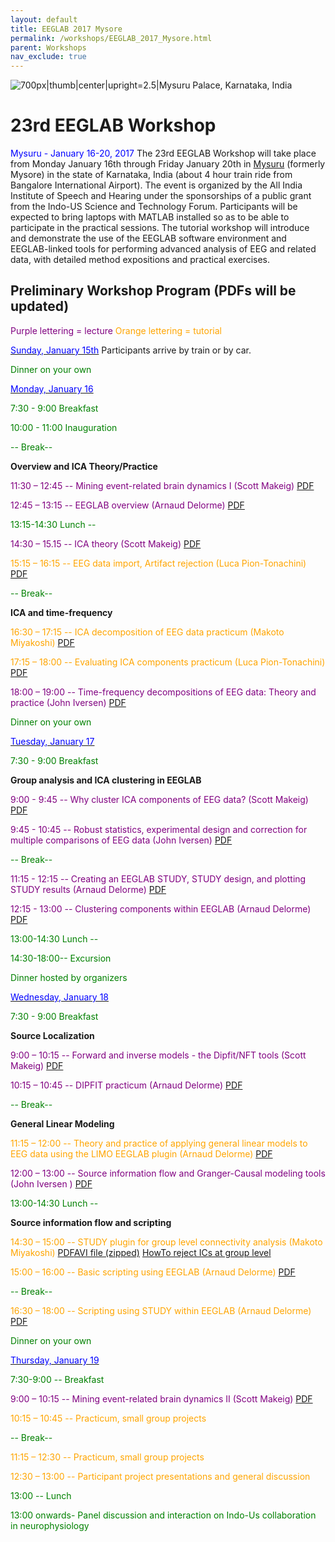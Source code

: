 ```yaml
---
layout: default
title: EEGLAB 2017 Mysore
permalink: /workshops/EEGLAB_2017_Mysore.html
parent: Workshops
nav_exclude: true
---
```


![700px\|thumb\|center\|upright=2.5\|[Mysuru Palace, Karnataka,
India](https://en.wikipedia.org/wiki/Mysore_Palace)](/assets/images/Mysore.jpg)

23rd EEGLAB Workshop
====================

<span style="color: blue">Mysuru - January 16-20, 2017</span>
The 23rd EEGLAB Workshop will take place from Monday January 16th
through Friday January 20th in
[Mysuru](https://en.wikipedia.org/wiki/Mysore) (formerly Mysore) in the
state of Karnataka, India (about 4 hour train ride from Bangalore
International Airport). The event is organized by the All India
Institute of Speech and Hearing under the sponsorships of a public grant
from the Indo-US Science and Technology Forum. Participants will be
expected to bring laptops with MATLAB installed so as to be able to
participate in the practical sessions. The tutorial workshop will
introduce and demonstrate the use of the EEGLAB software environment and
EEGLAB-linked tools for performing advanced analysis of EEG and related
data, with detailed method expositions and practical exercises.


Preliminary Workshop Program (PDFs will be updated)
---------------------------------------------------

<span style="color: purple">Purple lettering = lecture</span>
<span style="color: orange">Orange lettering = tutorial</span>

<u><span style="color: blue">Sunday, January 15th</span></u> Participants arrive by train or by car.


<span style="color: green">Dinner on your own</span>

<u><span style="color: blue">Monday, January 16</span></u>


<span style="color: green">7:30 - 9:00 Breakfast</span>

<span style="color: green">10:00 - 11:00 Inauguration</span>



<span style="color: green">-- Break--</span>

<!-- -->


**Overview and ICA Theory/Practice**


<span style="color: purple">11:30 – 12:45 -- Mining event-related brain dynamics I (Scott Makeig)</span> [PDF](https://sccn.ucsd.edu/githubwiki/files/makeig_2017_eeglab_mining_i.pdf‎)

<span style="color: purple">12:45 – 13:15 -- EEGLAB overview (Arnaud Delorme)</span> [PDF](https://sccn.ucsd.edu/githubwiki/files/eeglab2017_ad_eeglab_overview.pdf‎)
<!-- -->


<span style="color: green">13:15-14:30 Lunch --</span>

<!-- -->



<span style="color: purple">14:30 – 15.15 -- ICA theory (Scott Makeig)</span> [PDF](https://sccn.ucsd.edu/githubwiki/files/eeglab2017_lecture_ica.pdf)

<span style="color: orange">15:15 – 16:15 -- EEG data import, Artifact rejection (Luca Pion-Tonachini)</span> [PDF](https://sccn.ucsd.edu/githubwiki/files/eeglab2017_lpt_preproc_new.pdf)
<!-- -->



<span style="color: green">-- Break--</span>

<!-- -->


**ICA and time-frequency**


<span style="color: orange">16:30 – 17:15 -- ICA decomposition of EEG data practicum (Makoto Miyakoshi)</span> [PDF](https://sccn.ucsd.edu/githubwiki/files/icadecompositionofeegdata4.pdf)

<span style="color: orange">17:15 – 18:00 -- Evaluating ICA components practicum (Luca Pion-Tonachini)</span> [PDF](https://sccn.ucsd.edu/githubwiki/files/eeglab2017_lpt_evaluation_ica.pdf)

<span style="color: purple">18:00 – 19:00 -- Time-frequency decompositions of EEG data: Theory and practice (John Iversen)</span> [PDF](https://sccn.ucsd.edu/githubwiki/files/eeglab2017_india_jri_timefrequencytheorypractice.pdf)
<!-- -->


<span style="color: green">Dinner on your own</span>

<u><span style="color: blue">Tuesday, January 17</span></u>


<span style="color: green">7:30 - 9:00 Breakfast</span>

<!-- -->


**Group analysis and ICA clustering in EEGLAB**


<span style="color: purple">9:00 - 9:45 -- Why cluster ICA components of EEG data? (Scott Makeig)</span> [PDF](https://sccn.ucsd.edu/githubwiki/files/makeig_eeglab_clustering_2017.pdf)

<span style="color: purple">9:45 - 10:45 -- Robust statistics, experimental design and correction for multiple comparisons of EEG data (John Iversen)</span> [PDF](https://sccn.ucsd.edu/githubwiki/files/eeglab2017_india_statistics_short.pdf)

<span style="color: green">-- Break--</span>

<span style="color: purple">11:15 - 12:15 -- Creating an EEGLAB STUDY, STUDY design, and plotting STUDY results (Arnaud Delorme)</span> [PDF](https://sccn.ucsd.edu/githubwiki/files/eeglab2016_ad_study_design2.pdf)

<span style="color: purple">12:15 - 13:00 -- Clustering components within EEGLAB (Arnaud Delorme)</span> [PDF](https://sccn.ucsd.edu/githubwiki/files/eeglab2016_ad_study_clustering.pdf)
<!-- -->


<span style="color: green">13:00-14:30 Lunch --</span>

<!-- -->


<span style="color: green">14:30-18:00-- Excursion</span>

<!-- -->


<span style="color: green">Dinner hosted by organizers</span>

<u><span style="color: blue">Wednesday, January 18</span></u>


<span style="color: green">7:30 - 9:00 Breakfast</span>

<!-- -->


**Source Localization**


<span style="color: purple">9:00 – 10:15 -- Forward and inverse models - the Dipfit/NFT tools (Scott Makeig)</span> [PDF](https://sccn.ucsd.edu/githubwiki/files/eeglab2017_sm_sourcelocalization.pdf)

<span style="color: purple">10:15 – 10:45 -- DIPFIT practicum (Arnaud Delorme)</span> [PDF](https://sccn.ucsd.edu/githubwiki/files/eeglab2017_ad_dipfit.pdf)
<!-- -->



<span style="color: green">-- Break--</span>

<!-- -->


**General Linear Modeling**


<span style="color: orange">11:15 – 12:00 -- Theory and practice of applying general linear models to EEG data using the LIMO EEGLAB plugin (Arnaud Delorme)</span> [PDF](https://sccn.ucsd.edu/githubwiki/files/eeglab_limo_2017.pdf)

<span style="color: purple">12:00 – 13:00 -- Source information flow and Granger-Causal modeling tools (John Iversen )</span> [PDF](https://sccn.ucsd.edu/githubwiki/files/eeglab2017_india_jri_connectivity.pdf)
<!-- -->


<span style="color: green">13:00-14:30 Lunch --</span>

<!-- -->


**Source information flow and scripting**


<span style="color: orange">14:30 – 15:00 -- STUDY plugin for group level connectivity analysis (Makoto Miyakoshi)</span> [PDF](https://sccn.ucsd.edu/githubwiki/files/studypluginforgrouplevelconnectivityanalysis.pdf)[AVI file (zipped)](https://sccn.ucsd.edu/githubwiki/files/controlnetworksagittal.zip‎) [HowTo reject ICs at group level](https://sccn.ucsd.edu/githubwiki/files/groupicselection.pdf‎)

<span style="color: orange">15:00 – 16:00 -- Basic scripting using EEGLAB (Arnaud Delorme)</span> [PDF](https://sccn.ucsd.edu/githubwiki/files/eeglab2017_ad_eeglab_script.pdf)

<span style="color: green">-- Break--</span>

<span style="color: orange">16:30 – 18:00 -- Scripting using STUDY within EEGLAB (Arnaud Delorme)</span> [PDF](https://sccn.ucsd.edu/githubwiki/files/eeglab2017_ad_eeglab_studyscript.pdf)
<!-- -->


<span style="color: green">Dinner on your own</span>

<u><span style="color: blue">Thursday, January 19</span></u>


<span style="color: green">7:30-9:00 -- Breakfast</span>

<!-- -->



<span style="color: purple">9:00 – 10:15 -- Mining event-related brain dynamics II (Scott Makeig)</span> [PDF](https://sccn.ucsd.edu/githubwiki/files/eeglab2017_sm_miningii.pdf‎)

<span style="color: orange">10:15 – 10:45 -- Practicum, small group projects</span>

<!-- -->



<span style="color: green">-- Break--</span>

<!-- -->



<span style="color: orange">11:15 – 12:30 -- Practicum, small group projects</span>

<span style="color: orange">12:30 – 13:00 -- Participant project presentations and general discussion</span>

<!-- -->


<span style="color: green">13:00 -- Lunch</span>

<span style="color: green">13:00 onwards- Panel discussion and interaction on Indo-Us collaboration in neurophysiology</span>
